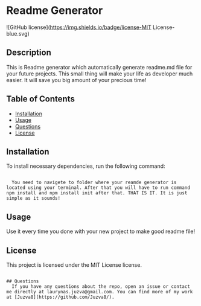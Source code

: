 # Readme Generator
  ![GitHub license](https://img.shields.io/badge/license-MIT License-blue.svg)
## Description

  This is Readme generator which automatically generate readme.md file for your future projects. This small thing will make your life as developer much easier. It will save you big amount of your precious time!

## Table of Contents
  * [Installation](#Installation)
  * [Usage](#Usage)
  * [Questions](#questions)
  * [License](#license)

## Installation

  To install necessary dependencies, run the following command:
```

  You need to navigete to folder where your reamde generator is located using your terminal. After that you will have to run command npm install and npm install init after that. THAT IS IT. It is just simple as it sounds!

```
## Usage

Use it every time you done with your new project to make good readme file!
## License
  This project is licensed under the MIT License license.
```

## Questions
  If you have any questions about the repo, open an issue or contact me directly at laurynas.juzva@gmail.com. You can find more of my work at [Juzva8](https://github.com/Juzva8/).
  